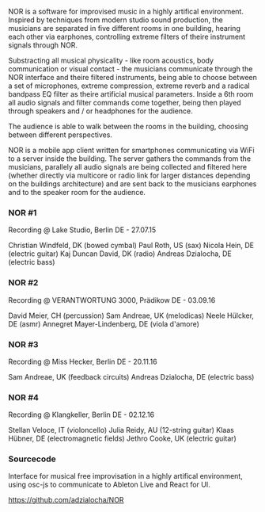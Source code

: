NOR is a software for improvised music in a highly artifical environment. Inspired by techniques from modern studio sound production, the musicians are separated in five different rooms in one building, hearing each other via earphones, controlling extreme filters of theire instrument signals through NOR.

Substracting all musical physicality - like room acoustics, body communication or visual contact - the musicians communicate through the NOR interface and theire filtered instruments, being able to choose between a set of microphones, extreme compression, extreme reverb and a radical bandpass EQ filter as theire artificial musical parameters. Inside a 6th room all audio signals and filter commands come together, being then played through speakers and / or headphones for the audience.

The audience is able to walk between the rooms in the building, choosing between different perspectives.

NOR is a mobile app client written for smartphones communicating via WiFi to a server inside the building. The server gathers the commands from the musicians, parallely all audio signals are being collected and filtered here (whether directly via multicore or radio link for larger distances depending on the buildings architecture) and are sent back to the musicians earphones and to the speaker room for the audience.

### NOR #1

Recording @ Lake Studio, Berlin DE - 27.07.15

Christian Windfeld, DK (bowed cymbal)
Paul Roth, US (sax)
Nicola Hein, DE (electric guitar)
Kaj Duncan David, DK (radio)
Andreas Dzialocha, DE (electric bass)

### NOR #2

Recording @ VERANTWORTUNG 3000, Prädikow DE - 03.09.16

David Meier, CH (percussion)
Sam Andreae, UK (melodicas)
Neele Hülcker, DE (asmr)
Annegret Mayer-Lindenberg, DE (viola d'amore)

### NOR #3

Recording @ Miss Hecker, Berlin DE - 20.11.16

Sam Andreae, UK (feedback circuits)
Andreas Dzialocha, DE (electric bass)

### NOR #4

Recording @ Klangkeller, Berlin DE - 02.12.16

Stellan Veloce, IT (violoncello)
Julia Reidy, AU (12-string guitar)
Klaas Hübner, DE (electromagnetic fields)
Jethro Cooke, UK (electric guitar)

### Sourcecode

Interface for musical free improvisation in a highly artifical environment, using osc-js to communicate to Ableton Live and React for UI.

https://github.com/adzialocha/NOR
